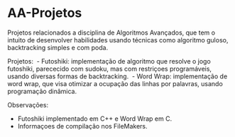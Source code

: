 # AA-Projetos
Projetos relacionados a disciplina de Algoritmos Avançados, que tem o intuito de desenvolver habilidades usando técnicas como algoritmo guloso, backtracking simples e com poda.

Projetos:
  - Futoshiki: implementação de algoritmo que resolve o jogo futoshiki, parececido com sudoku, mas com restriçoes programáveis, usando diversas formas de backtracking.
  - Word Wrap: implementação de word wrap, que visa otimizar a ocupação das linhas por palavras, usando programação dinâmica.
  
Observações:
  - Futoshiki implementado em C++ e Word Wrap em C.
  - Informaçoes de compilação nos FileMakers.
